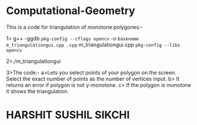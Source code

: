# Computational-Geometry



This is a code for triangulation of monotone polygones:-


1> g++ -ggdb `pkg-config --cflags opencv` -o `basename m_triangulationgui.cpp .cpp` m_triangulationgui.cpp `pkg-config --libs opencv`

2>./m_triangulationgui

3>The code:-
	a>Lets you select points of your polygon on the screen. Select the exact number of points as the number of vertices input.
	b> It returns an error if polygon is not y-monotone.
	c> If the polygon is monotone it shows the triangulation.



# HARSHIT SUSHIL SIKCHI
